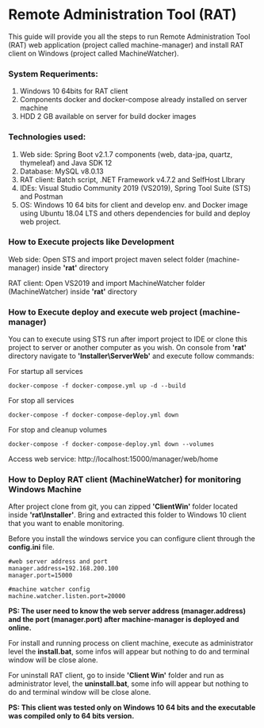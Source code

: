 Remote Administration Tool (RAT)
====================================================================

This guide will provide you all the steps to run Remote Administration Tool (RAT) web application (project called machine-manager) and install RAT client on Windows (project called MachineWatcher).


### System Requeriments:

1. Windows 10 64bits for RAT client
2. Components docker and docker-compose already installed on server machine
3. HDD 2 GB available on server for build docker images

### Technologies used:

1. Web side: Spring Boot v2.1.7 components (web, data-jpa, quartz, thymeleaf) and Java SDK 12
2. Database: MySQL v8.0.13
3. RAT client: Batch script, .NET Framework v4.7.2 and SelfHost LIbrary
4. IDEs: Visual Studio Community 2019 (VS2019), Spring Tool Suite (STS) and Postman
5. OS: Windows 10 64 bits for client and develop env. and Docker image using Ubuntu 18.04 LTS and others dependencies for build and deploy web project.


### How to Execute projects like Development

Web side: Open STS and import project maven select folder (machine-manager) inside **'rat'** directory

RAT client: Open VS2019 and import MachineWatcher folder (MachineWatcher) inside **'rat'** directory


### How to Execute deploy and execute web project (machine-manager)

You can to execute using STS run after import project to IDE or clone this project to server or another computer as you wish. On console from **'rat'** directory navigate to **'Installer\ServerWeb'** and execute follow commands:

For startup all services
```
docker-compose -f docker-compose.yml up -d --build
```

For stop all services
```
docker-compose -f docker-compose-deploy.yml down
```

For stop and cleanup volumes 
```
docker-compose -f docker-compose-deploy.yml down --volumes
```

Access web service: http://localhost:15000/manager/web/home

### How to Deploy RAT client (MachineWatcher) for monitoring Windows Machine

After project clone from git, you can zipped **'ClientWin'** folder located inside **'rat\Installer'**. Bring and extracted this folder to Windows 10 client that you want to enable monitoring.

Before you install the windows service you can configure client through the **config.ini** file.
```
#web server address and port 
manager.address=192.168.200.100
manager.port=15000

#machine watcher config
machine.watcher.listen.port=20000
```
**PS: The user need to know the web server address (manager.address) and the port (manager.port) after machine-manager is deployed and online.**

For install and running process on client machine, execute as administrator level the **install.bat**, some infos will appear but nothing to do and terminal window will be close alone.

For uninstall RAT client, go to inside **'Client Win'** folder and run as administrator level, the **uninstall.bat**, some info will appear but nothing to do and terminal window will be close alone.

**PS: This client was tested only on Windows 10 64 bits and the executable was compiled only to 64 bits version.**
